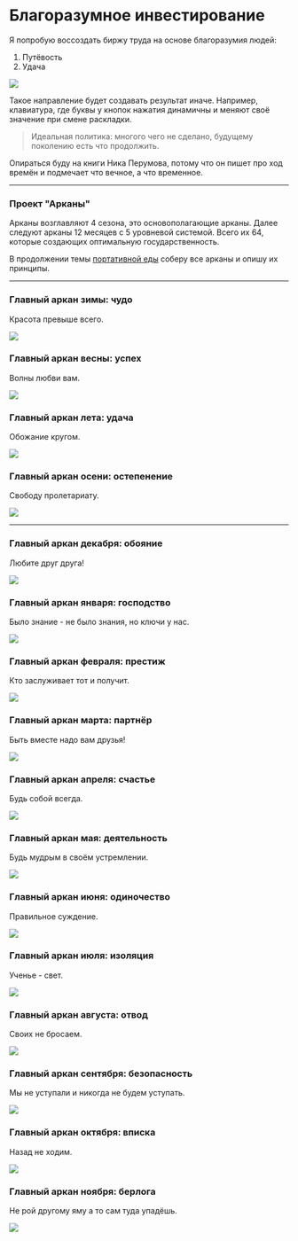 # Благоразумное инвестирование

Я попробую воссоздать биржу труда на основе благоразумия людей:
1. Путёвость
2. Удача

![](./Картинки/deer.jpg)

Такое направление будет создавать результат иначе. Например, клавиатура, где буквы у кнопок нажатия динамичны и меняют своё значение при смене раскладки.

> Идеальная политика: многого чего не сделано, будущему поколению есть что продолжить.

Опираться буду на книги Ника Перумова, потому что он пишет про ход времён и подмечает что вечное, а что временное.

---------------------------------

### Проект "Арканы"

Арканы возглавляют 4 сезона, это основополагающие арканы. Далее следуют арканы 12 месяцев с 5 уровневой системой. Всего их 64, которые создающих оптимальную государственность.

В продолжении темы <a href="./Прототипы/Портативная еда/README.md">портативной еды</a> соберу все арканы и опишу их принципы.

<hr>

### Главный аркан зимы: чудо

Красота превыше всего.

![](./Картинки/Чудо.jpg)
### Главный аркан весны: успех

Волны любви вам.

![](./Картинки/Успех.jpg)
### Главный аркан лета: удача

Обожание кругом.

![](./Картинки/Удача.jpg)
### Главный аркан осени: остепенение

Свободу пролетариату.

![](./Картинки/Остепенение.jpg)

<hr>

### Главный аркан декабря: обояние

Любите друг друга!

![](./Картинки/Обояние.jpg)

### Главный аркан января: господство

Было знание - не было знания, но ключи у нас.

![](./Картинки/Господство.jpg)
### Главный аркан февраля: престиж

Кто заслуживает тот и получит.

![](./Картинки/Престиж.jpg)
### Главный аркан марта: партнёр

Быть вместе надо вам друзья!

![](./Картинки/Партнёр.jpg)
### Главный аркан апреля: счастье

Будь собой всегда.

![](./Картинки/Счастье.jpg)
### Главный аркан мая: деятельность

Будь мудрым в своём устремлении.

![](./Картинки/Деятельность.jpg)
### Главный аркан июня: одиночество

Правильное суждение.

![](./Картинки/Одиночество.jpg)
### Главный аркан июля: изоляция

Ученье - свет.

![](./Картинки/Изоляция.jpg)
### Главный аркан августа: отвод

Своих не бросаем.

![](./Картинки/Отвод.jpg)
### Главный аркан сентября: безопасность

Мы не уступали и никогда не будем уступать.

![](./Картинки/Безопасность.jpg)
### Главный аркан октября: вписка

Назад не ходим.

![](./Картинки/Вписка.jpg)
### Главный аркан ноября: берлога

Не рой другому яму а то сам туда упадёшь.

![](./Картинки/Берлога.jpg)